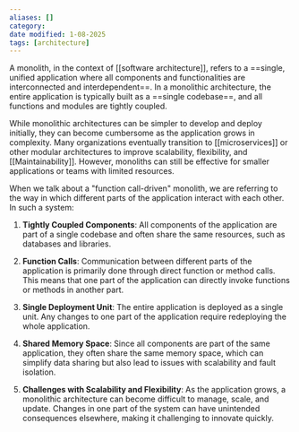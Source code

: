 ```yaml
---
aliases: []
category:
date modified: 1-08-2025
tags: [architecture]
---
```

A monolith, in the context of [[software architecture]], refers to a ==single, unified application where all components and functionalities are interconnected and interdependent==. In a monolithic architecture, the entire application is typically built as a ==single codebase==, and all functions and modules are tightly coupled.

While monolithic architectures can be simpler to develop and deploy initially, they can become cumbersome as the application grows in complexity. Many organizations eventually transition to [[microservices]] or other modular architectures to improve scalability, flexibility, and [[Maintainability]]. However, monoliths can still be effective for smaller applications or teams with limited resources.

When we talk about a "function call-driven" monolith, we are referring to the way in which different parts of the application interact with each other. In such a system:

1. **Tightly Coupled Components**: All components of the application are part of a single codebase and often share the same resources, such as databases and libraries.

2. **Function Calls**: Communication between different parts of the application is primarily done through direct function or method calls. This means that one part of the application can directly invoke functions or methods in another part.

3. **Single Deployment Unit**: The entire application is deployed as a single unit. Any changes to one part of the application require redeploying the whole application.

4. **Shared Memory Space**: Since all components are part of the same application, they often share the same memory space, which can simplify data sharing but also lead to issues with scalability and fault isolation.

5. **Challenges with Scalability and Flexibility**: As the application grows, a monolithic architecture can become difficult to manage, scale, and update. Changes in one part of the system can have unintended consequences elsewhere, making it challenging to innovate quickly.

